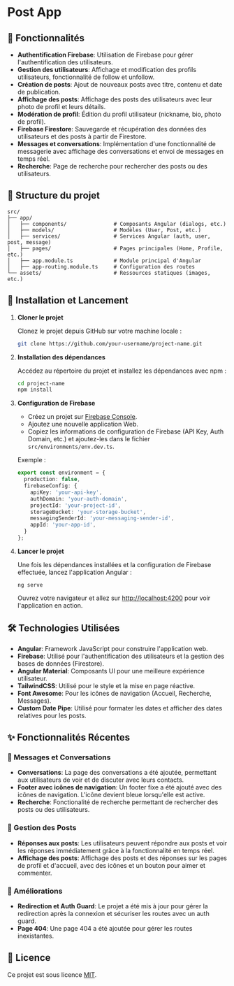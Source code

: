 # Post App

## 🌟 Fonctionnalités

- **Authentification Firebase**: Utilisation de Firebase pour gérer l'authentification des utilisateurs.
- **Gestion des utilisateurs**: Affichage et modification des profils utilisateurs, fonctionnalité de follow et unfollow.
- **Création de posts**: Ajout de nouveaux posts avec titre, contenu et date de publication.
- **Affichage des posts**: Affichage des posts des utilisateurs avec leur photo de profil et leurs détails.
- **Modération de profil**: Édition du profil utilisateur (nickname, bio, photo de profil).
- **Firebase Firestore**: Sauvegarde et récupération des données des utilisateurs et des posts à partir de Firestore.
- **Messages et conversations**: Implémentation d'une fonctionnalité de messagerie avec affichage des conversations et envoi de messages en temps réel.
- **Recherche**: Page de recherche pour rechercher des posts ou des utilisateurs.

## 📂 Structure du projet

```plaintext
src/
├── app/
│   ├── components/               # Composants Angular (dialogs, etc.)
│   ├── models/                   # Modèles (User, Post, etc.)
│   ├── services/                 # Services Angular (auth, user, post, message)
│   ├── pages/                    # Pages principales (Home, Profile, etc.)
│   ├── app.module.ts             # Module principal d'Angular
│   ├── app-routing.module.ts     # Configuration des routes
└── assets/                       # Ressources statiques (images, etc.)
```

## 🚀 Installation et Lancement

1. **Cloner le projet**

   Clonez le projet depuis GitHub sur votre machine locale :

   ```bash
   git clone https://github.com/your-username/project-name.git
   ```

2. **Installation des dépendances**

   Accédez au répertoire du projet et installez les dépendances avec npm :

   ```bash
   cd project-name
   npm install
   ```

3. **Configuration de Firebase**

   - Créez un projet sur [Firebase Console](https://console.firebase.google.com/).
   - Ajoutez une nouvelle application Web.
   - Copiez les informations de configuration de Firebase (API Key, Auth Domain, etc.) et ajoutez-les dans le fichier `src/environments/env.dev.ts`.

   Exemple :
   
   ```ts
   export const environment = {
     production: false,
     firebaseConfig: {
       apiKey: 'your-api-key',
       authDomain: 'your-auth-domain',
       projectId: 'your-project-id',
       storageBucket: 'your-storage-bucket',
       messagingSenderId: 'your-messaging-sender-id',
       appId: 'your-app-id',
     }
   };
   ```

4. **Lancer le projet**

   Une fois les dépendances installées et la configuration de Firebase effectuée, lancez l'application Angular :

   ```
   ng serve
   ```

   Ouvrez votre navigateur et allez sur [http://localhost:4200](http://localhost:4200) pour voir l'application en action.

## 🛠️ Technologies Utilisées

- **Angular**: Framework JavaScript pour construire l'application web.
- **Firebase**: Utilisé pour l'authentification des utilisateurs et la gestion des bases de données (Firestore).
- **Angular Material**: Composants UI pour une meilleure expérience utilisateur.
- **TailwindCSS**: Utilisé pour le style et la mise en page réactive.
- **Font Awesome**: Pour les icônes de navigation (Accueil, Recherche, Messages).
- **Custom Date Pipe**: Utilisé pour formater les dates et afficher des dates relatives pour les posts.

## ✨ Fonctionnalités Récentes
### 💬 Messages et Conversations
- **Conversations**: La page des conversations a été ajoutée, permettant aux utilisateurs de voir et de discuter avec leurs contacts.
- **Footer avec icônes de navigation**: Un footer fixe a été ajouté avec des icônes de navigation. L'icône devient bleue lorsqu'elle est active.
- **Recherche**: Fonctionalité de recherche permettant de rechercher des posts ou des utilisateurs.

### 📅 Gestion des Posts
- **Réponses aux posts**: Les utilisateurs peuvent répondre aux posts et voir les réponses immédiatement grâce à la fonctionnalité en temps réel.
- **Affichage des posts**: Affichage des posts et des réponses sur les pages de profil et d'accueil, avec des icônes et un bouton pour aimer et commenter.

### 🔄 Améliorations
- **Redirection et Auth Guard**: Le projet a été mis à jour pour gérer la redirection après la connexion et sécuriser les routes avec un auth guard.
- **Page 404**: Une page 404 a été ajoutée pour gérer les routes inexistantes.

## 📜 Licence

Ce projet est sous licence [MIT](https://opensource.org/licenses/MIT).

